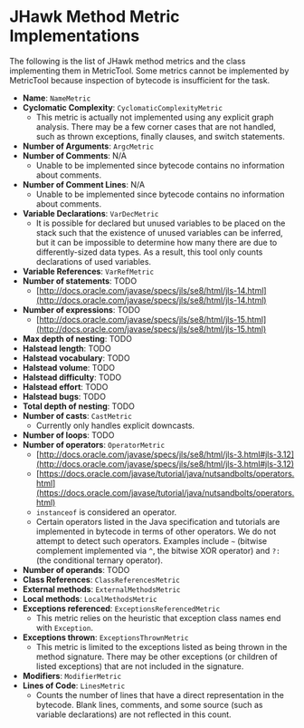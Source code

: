 # JHawk Method Metric Implementations

The following is the list of JHawk method metrics and the class implementing them in MetricTool. Some metrics cannot be implemented by MetricTool because inspection of bytecode is insufficient for the task.

* **Name**: `NameMetric`
* **Cyclomatic Complexity**: `CyclomaticComplexityMetric`
  * This metric is actually not implemented using any explicit graph analysis. There may be a few corner cases that are not handled, such as thrown exceptions, finally clauses, and switch statements.
* **Number of Arguments**: `ArgcMetric`
* **Number of Comments**: N/A
  * Unable to be implemented since bytecode contains no information about comments.
* **Number of Comment Lines**: N/A
  * Unable to be implemented since bytecode contains no information about comments.
* **Variable Declarations**: `VarDecMetric`
  * It is possible for declared but unused variables to be placed on the stack such that the existence of unused variables can be inferred, but it can be impossible to determine how many there are due to differently-sized data types. As a result, this tool only counts declarations of used variables.
* **Variable References**: `VarRefMetric`
* **Number of statements**: TODO
  * [http://docs.oracle.com/javase/specs/jls/se8/html/jls-14.html](http://docs.oracle.com/javase/specs/jls/se8/html/jls-14.html)
* **Number of expressions**: TODO
  * [http://docs.oracle.com/javase/specs/jls/se8/html/jls-15.html](http://docs.oracle.com/javase/specs/jls/se8/html/jls-15.html)
* **Max depth of nesting**: TODO
* **Halstead length**: TODO
* **Halstead vocabulary**: TODO
* **Halstead volume**: TODO
* **Halstead difficulty**: TODO
* **Halstead effort**: TODO
* **Halstead bugs**: TODO
* **Total depth of nesting**: TODO
* **Number of casts**: `CastMetric`
  * Currently only handles explicit downcasts.
* **Number of loops**: TODO
* **Number of operators**: `OperatorMetric`
  * [http://docs.oracle.com/javase/specs/jls/se8/html/jls-3.html#jls-3.12](http://docs.oracle.com/javase/specs/jls/se8/html/jls-3.html#jls-3.12)
  * [https://docs.oracle.com/javase/tutorial/java/nutsandbolts/operators.html](https://docs.oracle.com/javase/tutorial/java/nutsandbolts/operators.html)
  * `instanceof` is considered an operator.
  * Certain operators listed in the Java specification and tutorials are implemented in bytecode in terms of other operators. We do not attempt to detect such operators. Examples include `~` (bitwise complement implemented via `^`, the bitwise XOR operator) and `?:` (the conditional ternary operator).
* **Number of operands**: TODO
* **Class References**: `ClassReferencesMetric`
* **External methods**: `ExternalMethodsMetric`
* **Local methods**: `LocalMethodsMetric`
* **Exceptions referenced**: `ExceptionsReferencedMetric`
  * This metric relies on the heuristic that exception class names end with `Exception`.
* **Exceptions thrown**: `ExceptionsThrownMetric`
  * This metric is limited to the exceptions listed as being thrown in the method signature. There may be other exceptions (or children of listed exceptions) that are not included in the signature.
* **Modifiers**: `ModifierMetric`
* **Lines of Code**: `LinesMetric`
  * Counts the number of lines that have a direct representation in the bytecode. Blank lines, comments, and some source (such as variable declarations) are not reflected in this count.
